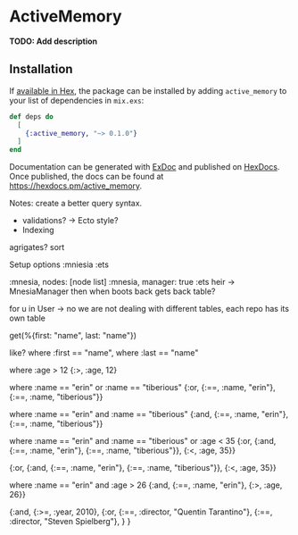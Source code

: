 # ActiveMemory

**TODO: Add description**

## Installation

If [available in Hex](https://hex.pm/docs/publish), the package can be installed
by adding `active_memory` to your list of dependencies in `mix.exs`:

```elixir
def deps do
  [
    {:active_memory, "~> 0.1.0"}
  ]
end
```

Documentation can be generated with [ExDoc](https://github.com/elixir-lang/ex_doc)
and published on [HexDocs](https://hexdocs.pm). Once published, the docs can
be found at <https://hexdocs.pm/active_memory>.

Notes:
create a better query syntax.


- validations? -> Ecto style?
- Indexing 


agrigates?
sort

Setup options
  :mniesia
  :ets

  :mnesia, nodes: [node list]
  :mnesia, manager: true
  :ets heir -> MnesiaManager then when boots back gets back table? 




for u in User -> no we are not dealing with different tables, each repo has its own table

get(%{first: "name", last: "name"})

like? 
where :first == "name",
where :last == "name"

where :age > 12
{:>, :age, 12}

where :name == "erin" or :name == "tiberious"
{:or, {:==, :name, "erin"}, {:==, :name, "tiberious"}}

where :name == "erin" and :name == "tiberious"
{:and, {:==, :name, "erin"}, {:==, :name, "tiberious"}}

where :name == "erin" and :name == "tiberious" or :age < 35
{:or, {:and, {:==, :name, "erin"}, {:==, :name, "tiberious"}}, {:<, :age, 35}}

{:or, {:and, {:==, :name, "erin"}, {:==, :name, "tiberious"}}, {:<, :age, 35}}

where :name == "erin" and :age > 26
{:and, {:==, :name, "erin"}, {:>, :age, 26}}

{:and,
  {:>=, :year, 2010},
  {:or,
    {:==, :director, "Quentin Tarantino"},
    {:==, :director, "Steven Spielberg"},
  }
}
